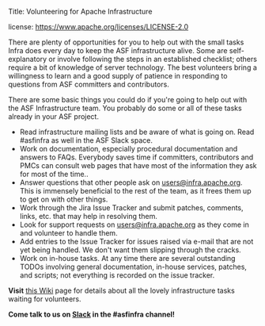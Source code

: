 Title: Volunteering for Apache Infrastructure

license: https://www.apache.org/licenses/LICENSE-2.0


There are plenty of opportunities for you to help out with the small tasks Infra does every day to keep the ASF infrastructure alive. Some are self-explanatory or involve following the steps in an established checklist; others require a bit of knowledge of server technology. The best volunteers bring a willingness to learn and a good supply of patience in responding to questions from ASF committers and contributors.

There are some basic things you could do if you're going to help out with the ASF Infrastructure team. You probably do some or all of these tasks already in your ASF project.

  - Read infrastructure mailing lists and be aware of what is going on. Read #asfinfra as well in the ASF Slack space.
  - Work on documentation, especially procedural documentation and answers to FAQs. Everybody saves time if committers, contributors and PMCs can consult web pages that have most of the information they ask for most of the time..
  - Answer questions that other people ask on users@infra.apache.org. This is immensely beneficial to the rest of the team, as it frees them up to get on with other things.
  - Work through the Jira Issue Tracker and submit patches, comments, links, etc. that may help in resolving them.
  - Look for support requests on users@infra.apache.org as they come in and volunteer to handle them.
  - Add entries to the Issue Tracker for issues raised via e-mail that are not yet being handled. We don't want them slipping through the cracks.
  - Work on in-house tasks. At any time there are several outstanding TODOs involving general documentation, in-house services, patches, and scripts; not everything is recorded on the issue tracker.
  
**Visit** <a href="https://cwiki.apache.org/confluence/display/INFRA/Infra+Volunteers+and+Roles" target="_blank">this Wiki</a> page for details about all the lovely infrastructure tasks waiting for volunteers.
  
**Come talk to us on [Slack](https://the-asf.slack.com/) in the #asfinfra channel!**

